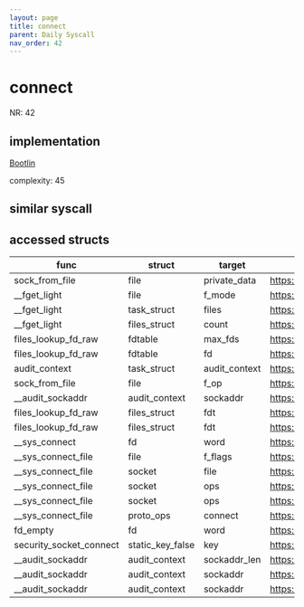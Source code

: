 ```yaml
---
layout: page
title: connect
parent: Daily Syscall
nav_order: 42
---
```

        

# connect
NR: 42

## implementation
[Bootlin](https://elixir.bootlin.com/linux/v6.14.7/source/net/socket.c#L2066)

complexity: 45


## similar syscall


## accessed structs

|func|struct|target|location|has_read|has_write|
|--|--|--|--|--|--|
|sock_from_file|file|private_data|https://elixir.bootlin.com/linux/v6.14.7/source/net/socket.c#L520|true|true|
|__fget_light|file|f_mode|https://elixir.bootlin.com/linux/v6.14.7/source/fs/file.c#L1156|true|true|
|__fget_light|task_struct|files|https://elixir.bootlin.com/linux/v6.14.7/source/fs/file.c#L1142|true|true|
|__fget_light|files_struct|count|https://elixir.bootlin.com/linux/v6.14.7/source/fs/file.c#L1154|false|false|
|files_lookup_fd_raw|fdtable|max_fds|https://elixir.bootlin.com/linux/v6.14.7/source/include/linux/fdtable.h#L75|true|true|
|files_lookup_fd_raw|fdtable|fd|https://elixir.bootlin.com/linux/v6.14.7/source/include/linux/fdtable.h#L84|true|true|
|audit_context|task_struct|audit_context|https://elixir.bootlin.com/linux/v6.14.7/source/include/linux/audit.h#L316|true|true|
|sock_from_file|file|f_op|https://elixir.bootlin.com/linux/v6.14.7/source/net/socket.c#L519|true|true|
|__audit_sockaddr|audit_context|sockaddr|https://elixir.bootlin.com/linux/v6.14.7/source/kernel/auditsc.c#L2716|true|true|
|files_lookup_fd_raw|files_struct|fdt|https://elixir.bootlin.com/linux/v6.14.7/source/include/linux/fdtable.h#L74|false|false|
|files_lookup_fd_raw|files_struct|fdt|https://elixir.bootlin.com/linux/v6.14.7/source/include/linux/fdtable.h#L74|true|true|
|__sys_connect|fd|word|https://elixir.bootlin.com/linux/v6.14.7/source/net/socket.c#L2063|true|true|
|__sys_connect_file|file|f_flags|https://elixir.bootlin.com/linux/v6.14.7/source/net/socket.c#L2045|true|true|
|__sys_connect_file|socket|file|https://elixir.bootlin.com/linux/v6.14.7/source/net/socket.c#L2045|true|true|
|__sys_connect_file|socket|ops|https://elixir.bootlin.com/linux/v6.14.7/source/net/socket.c#L2044|false|false|
|__sys_connect_file|socket|ops|https://elixir.bootlin.com/linux/v6.14.7/source/net/socket.c#L2044|true|true|
|__sys_connect_file|proto_ops|connect|https://elixir.bootlin.com/linux/v6.14.7/source/net/socket.c#L2044|true|true|
|fd_empty|fd|word|https://elixir.bootlin.com/linux/v6.14.7/source/include/linux/file.h#L47|true|true|
|security_socket_connect|static_key_false|key|https://elixir.bootlin.com/linux/v6.14.7/source/security/security.c#L4629|false|false|
|__audit_sockaddr|audit_context|sockaddr_len|https://elixir.bootlin.com/linux/v6.14.7/source/kernel/auditsc.c#L2715|false|false|
|__audit_sockaddr|audit_context|sockaddr|https://elixir.bootlin.com/linux/v6.14.7/source/kernel/auditsc.c#L2712|false|false|
|__audit_sockaddr|audit_context|sockaddr|https://elixir.bootlin.com/linux/v6.14.7/source/kernel/auditsc.c#L2707|true|true|
